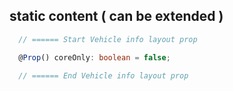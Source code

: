 ## static content ( can be extended )

```typescript
  // ====== Start Vehicle info layout prop

  @Prop() coreOnly: boolean = false;

  // ====== End Vehicle info layout prop
```
